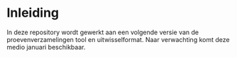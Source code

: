 # Inleiding
In deze repository wordt gewerkt aan een volgende versie van de proevenverzamelingen tool en uitwisselformat. Naar verwachting komt deze medio januari beschikbaar.